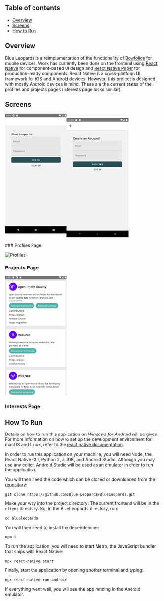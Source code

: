 ## Table of contents

* [Overview](#overview)
* [Screens](#screens)
* [How to Run](#how-to-run)


## Overview

Blue Leopards is a reimplementation of the functionality of [Bowfolios](https://bowfolios.github.io) for mobile devices. Work has currently been done on the frontend using [React Native](https://reactnative.dev) for component-based UI design and [React Native Paper](https://callstack.github.io/react-native-paper/) for production-ready components. React Native is a cross-platform UI framework for iOS and Android devices. However, this project is designed with mostly Android devices in mind. These are the current states of the profiles and projects pages (interests page looks similar):

## Screens

<div style="display:flex; flex-wrap: wrap">
<img src="images/screens/log-in.png" alt="Log In"
	title="Log In Page" width="200" height="388" />

<img src="images/screens/sign-up.png" alt="Sign Up"
	title="Sign Up Page" width="200" height="388" />
</div>
### Profiles Page

<img src="images/profiles/profiles_page.gif" alt="Profiles"
	title="Profiles Page" width="200" height="388" />

### Projects Page

<img src="images/projects/projects_page.gif" alt="Projects"
	title="Projects Page" width="200" height="388" />

### Interests Page



## How To Run

Details on how to run this application on *Windows for Android* will be given. For more information on how to set up the development environment for macOS and Linux, refer to the [react native documentation](https://reactnative.dev/docs/environment-setup).

In order to run this application on your machine, you will need Node, the React Native CLI, Python 2, a JDK, and Android Studio. Although you may use any editor, Android Studio will be used as an emulator in order to run the application. 

You will then need the code which can be cloned or downloaded from the [repository](https://github.com/Blue-Leopards/BlueLeopards):
```
git clone https://github.com/Blue-Leopards/BlueLeopards.git
```
Make your way into the project directory:
The current frontend will be in the `client` directory. So, in the BlueLeopards directory, run:

```
cd blueleopards
```

You will then need to install the dependencies:

```
npm i
```

To run the application, you will need to start Metro, the JavaScript bundler that ships with React Native:

```
npx react-native start
```

Finally, start the application by opening another terminal and typing:

```
npx react-native run-android
```

If everything went well, you will see the app running in the Android emulator.